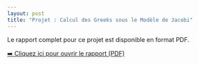 ```yaml
---
layout: post
title: "Projet : Calcul des Greeks sous le Modèle de Jacobi"
---
```


Le rapport complet pour ce projet est disponible en format PDF.

[➡️ Cliquez ici pour ouvrir le rapport (PDF)](/Calcul_des_Greeks_sous_Jacobi.pdf)

